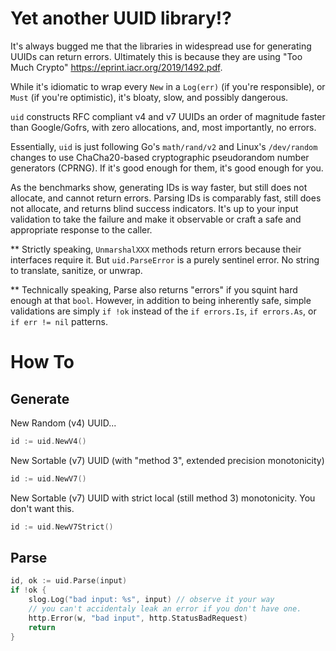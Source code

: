 # Yet another UUID library!?

It's always bugged me that the libraries in widespread use for generating UUIDs can return errors. Ultimately this is
because they are using "Too Much Crypto" https://eprint.iacr.org/2019/1492.pdf.

While it's idiomatic to wrap every `New` in a  `Log(err)` (if you're responsible), or `Must` (if you're optimistic),
it's bloaty, slow, and possibly dangerous.

`uid` constructs RFC compliant v4 and v7 UUIDs an order of magnitude faster than Google/Gofrs, with zero allocations,
and, most importantly, no errors.

Essentially, `uid` is just following Go's `math/rand/v2` and Linux's `/dev/random` changes to use ChaCha20-based
cryptographic pseudorandom number generators (CPRNG). If it's good enough for them, it's good enough for you.

As the benchmarks show, generating IDs is way faster, but still does not allocate, and cannot return errors.
Parsing IDs is comparably fast, still does not allocate, and returns blind success indicators. It's up to your input
validation to take the failure and make it observable or craft a safe and appropriate response to the caller.

** Strictly speaking, `UnmarshalXXX` methods return errors because their interfaces require it. But `uid.ParseError` is
a purely sentinel error. No string to translate, sanitize, or unwrap.

** Technically speaking, Parse also returns "errors" if you squint hard enough at that `bool`. However, in addition to
being inherently safe, simple validations are simply `if !ok` instead of the `if errors.Is`, `if errors.As`, or
`if err != nil` patterns.

# How To

## Generate

New Random (v4) UUID...
```go
id := uid.NewV4()
```

New Sortable (v7) UUID (with "method 3", extended precision monotonicity)
```go
id := uid.NewV7()
```

New Sortable (v7) UUID with strict local (still method 3) monotonicity. You don't want this.
```go
id := uid.NewV7Strict()
```

## Parse

```go
id, ok := uid.Parse(input)
if !ok {
    slog.Log("bad input: %s", input) // observe it your way
    // you can't accidentaly leak an error if you don't have one.
    http.Error(w, "bad input", http.StatusBadRequest)
    return
}
```
